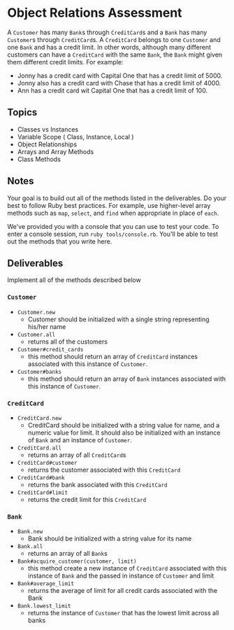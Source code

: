 # Object Relations Assessment

A `Customer` has many `Bank`s through `CreditCard`s and a `Bank` has many `Customer`s through `CreditCard`s. A `CreditCard` belongs to one `Customer` and one `Bank` and has a credit limit. In other words, although many different customers can have a `CreditCard` with the same `Bank`, the `Bank` might given them different credit limits. For example:
+ Jonny has a credit card with Capital One that has a credit limit of 5000.
+ Jonny also has a credit card with Chase that has a credit limit of 4000.
+ Ann has a credit card wit Capital One that has a credit limit of 100.

## Topics

- Classes vs Instances
- Variable Scope ( Class, Instance, Local )
- Object Relationships
- Arrays and Array Methods
- Class Methods

## Notes

Your goal is to build out all of the methods listed in the deliverables. Do your best to follow Ruby best practices. For example, use higher-level array methods such as `map`, `select`, and `find` when appropriate in place of `each`.

We've provided you with a console that you can use to test your code. To enter a console session, run `ruby tools/console.rb`. You'll be able to test out the methods that you write here.

## Deliverables

Implement all of the methods described below

### `Customer`

+ `Customer.new`
  + Customer should be initialized with a single string representing his/her name
+ `Customer.all`
  + returns all of the customers
+ `Customer#credit_cards`
  + this method should return an array of `CreditCard` instances associated with this instance of `Customer`.
+ `Customer#banks`
  + this method should return an array of `Bank`  instances associated with this instance of `Customer`.

### `CreditCard`

+ `CreditCard.new`
  + CreditCard should be initialized with a string value for name, and a numeric value for limit. It should also be initialized with an instance of `Bank` and an instance of `Customer`.
+ `CreditCard.all`
  + returns an array of all `CreditCard`s
+ `CreditCard#customer`
  + returns the customer associated with this `CreditCard`
+ `CreditCard#bank`
  + returns the bank associated with this `CreditCard`
+ `CreditCard#limit`
  + returns the credit limit for this `CreditCard`

### `Bank`
+ `Bank.new`
  + Bank should be initialized with a string value for its name
+ `Bank.all`
  + returns an array of all `Bank`s
+ `Bank#acquire_customer(customer, limit)`
  + this method create a new instance of `CreditCard` associated with this instance of `Bank` and the passed in instance of `Customer` and limit
+ `Bank#average_limit`
  + returns the average of limit for all credit cards associated with the Bank
+ `Bank.lowest_limit`
  + returns the instance of `Customer` that has the lowest limit across all banks

